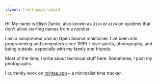 ```yaml
---
layout: front-page.liquid
---
```


Hi! My name is Elisei Zanko, also known as `31z4` or `e1z4` on systems that don't allow starting names from a number.

I am a solopreneur and an Open Source maintainer. I've been into programming and computers since 1999. I love sports,
photography, and being outside, especially with my family and friends.

Most of the time, I write about technical stuff here. Sometimes, I post my photographs.

I currently work on [mintee.app](https://mintee.app) – a minimalist time tracker.
